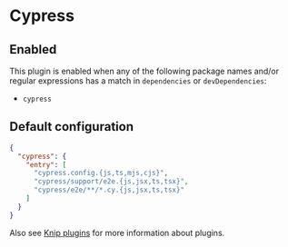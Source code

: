 # Cypress

## Enabled

This plugin is enabled when any of the following package names and/or regular expressions has a match in `dependencies`
or `devDependencies`:

- `cypress`

## Default configuration

```json
{
  "cypress": {
    "entry": [
      "cypress.config.{js,ts,mjs,cjs}",
      "cypress/support/e2e.{js,jsx,ts,tsx}",
      "cypress/e2e/**/*.cy.{js,jsx,ts,tsx}"
    ]
  }
}
```

Also see [Knip plugins][1] for more information about plugins.

[1]: https://github.com/webpro/knip/blob/main/README.md#plugins
